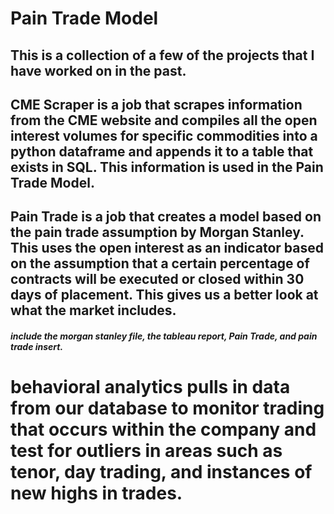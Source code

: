 # Pain Trade Model

## This is a collection of a few of the projects that I have worked on in the past. 

## CME Scraper is a job that scrapes information from the CME website and compiles all the open interest volumes for specific commodities into a python dataframe and appends it to a table that exists in SQL. This information is used in the Pain Trade Model.

## Pain Trade is a job that creates a model based on the pain trade assumption by Morgan Stanley. This uses the open interest as an indicator based on the assumption that a certain percentage of contracts will be executed or closed within 30 days of placement. This gives us a better look at what the market includes. 
##### include the morgan stanley file, the tableau report, Pain Trade, and pain trade insert. 



# behavioral analytics pulls in data from our database to monitor trading that occurs within the company and test for outliers in areas such as tenor, day trading, and instances of new highs in trades. 
